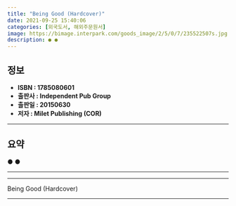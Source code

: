 ```yaml
---
title: "Being Good (Hardcover)"
date: 2021-09-25 15:40:06
categories: [외국도서, 해외주문원서]
image: https://bimage.interpark.com/goods_image/2/5/0/7/235522507s.jpg
description: ● ●
---
```


## **정보**

- **ISBN : 1785080601**
- **출판사 : Independent Pub Group**
- **출판일 : 20150630**
- **저자 : Milet Publishing (COR)**

------



## **요약**

●  ●  

------



------


Being Good (Hardcover) 

------


